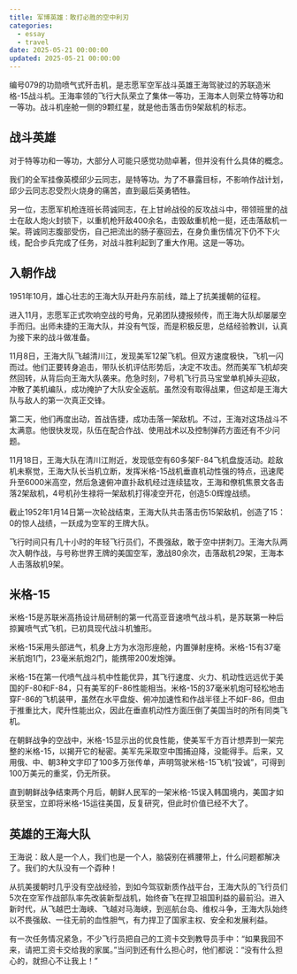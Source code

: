 ```yaml
---
title: 军博英雄：敢打必胜的空中利刃
categories:
  - essay
  - travel
date: 2025-05-21 00:00:00
updated: 2025-05-21 00:00:00
---
```


编号079的功勋喷气式歼击机，是志愿军空军战斗英雄王海驾驶过的苏联造米格-15战斗机。王海率领的飞行大队荣立了集体一等功，王海本人则荣立特等功和一等功。战斗机座舱一侧的9颗红星，就是他击落击伤9架敌机的标志。

<!-- more -->

## 战斗英雄

对于特等功和一等功，大部分人可能只感觉功勋卓著，但并没有什么具体的概念。

我们的全军挂像英模邱少云同志，是特等功。为了不暴露目标，不影响作战计划，邱少云同志忍受烈火烧身的痛苦，直到最后英勇牺牲。

另一位，志愿军机枪连班长蒋诚同志，在上甘岭战役的反攻战斗中，带领班里的战士在敌人炮火封锁下，以重机枪歼敌400余名，击毁敌重机枪一挺，还击落敌机一架。蒋诚同志腹部受伤，自己把流出的肠子塞回去，在身负重伤情况下仍不下火线，配合步兵完成了任务，对战斗胜利起到了重大作用。这是一等功。

## 入朝作战

1951年10月，雄心壮志的王海大队开赴丹东前线，踏上了抗美援朝的征程。

进入11月，志愿军正式吹响空战的号角，兄弟团队捷报频传，而王海大队却屡屡空手而归。出师未捷的王海大队，并没有气馁，而是积极反思，总结经验教训，认真为接下来的战斗做准备。

11月8日，王海大队飞越清川江，发现美军12架飞机。但双方速度极快，飞机一闪而过。他们正要转身追击，带队长机评估形势后，决定不攻击。然而美军飞机却突然回转，从背后向王海大队袭来。危急时刻，7号机飞行员马宝堂单机掉头迎敌，冲散了美机编队，成功掩护了大队安全返航。虽然没有取得战果，但这却是王海大队与敌人的第一次真正交锋。

第二天，他们再度出动，首战告捷，成功击落一架敌机。不过，王海对这场战斗不太满意。他很快发现，队伍在配合作战、使用战术以及控制弹药方面还有不少问题。

11月18日，王海大队在清川江附近，发现低空有60多架F-84飞机盘旋活动。趁敌机未察觉，王海大队长当机立断，发挥米格-15战机垂直机动性强的特点，迅速爬升至6000米高空，然后急速俯冲直扑敌机经过连续猛攻，王海和僚机焦景文各击落2架敌机，4号机孙生禄将一架敌机打得凌空开花，创造5:0辉煌战绩。

截止1952年1月14日第一次轮战结束，王海大队共击落击伤15架敌机，创造了15：0的惊人战绩，一跃成为空军的王牌大队。

飞行时间只有几十小时的年轻飞行员们，不畏强敌，敢于空中拼刺刀。王海大队两次入朝作战，与号称世界王牌的美国空军，激战80余次，击落敌机29架，王海本人击落敌机9架。

## 米格-15

米格-15是苏联米高扬设计局研制的第一代高亚音速喷气战斗机，是苏联第一种后掠翼喷气式飞机，已初具现代战斗机雏形。

米格-15采用头部进气，机身上方为水泡形座舱，内置弹射座椅。米格-15有37毫米航炮1门，23毫米航炮2门，能携带200发炮弹。

米格-15在第一代喷气战斗机中性能优异，其飞行速度、火力、机动性远远优于美国的F-80和F-84，只有美军的F-86性能相当。米格-15的37毫米机炮可轻松地击穿F-86的飞机装甲，虽然在水平盘旋、俯冲加速性和作战半径上不如F-86，但由于推重比大，爬升性能出众，因此在垂直机动性方面压倒了美国当时的所有同类飞机。

在朝鲜战争的空战中，米格-15显示出的优良性能，使美军千方百计想弄到一架完整的米格-15，以揭开它的秘密。美军先采取空中围捕迫降，没能得手。后来，又用俄、中、朝3种文字印了100多万张传单，声明驾驶米格-15飞机“投诚”，可得到100万美元的重奖，仍无所获。

直到朝鲜战争结束两个月后，朝鲜人民军的一架米格-15误入韩国境内，美国才如获至宝，立即将米格-15运往美国，反复研究，但此时价值已经不大了。

## 英雄的王海大队

王海说：敌人是一个人，我们也是一个人，脑袋别在裤腰带上，什么问题都解决了。我们的大队没有一个孬种！

从抗美援朝时几乎没有空战经验，到如今驾驭新质作战平台，王海大队的飞行员们5次在空军作战部队率先改装新型战机，始终奋飞在捍卫祖国利益的最前沿。进入新时代，从飞越巴士海峡、飞越对马海峡，到巡航台岛、维权斗争，王海大队始终以不畏强敌、一往无前的血性胆气，有力捍卫了国家主权、安全和发展利益。

有一次任务情况紧急，不少飞行员把自己的工资卡交到教导员手中：“如果我回不来，请把工资卡交给我的家属。”当问到还有什么担心时，他们都说：“没有什么担心的，就担心不让我上！”
